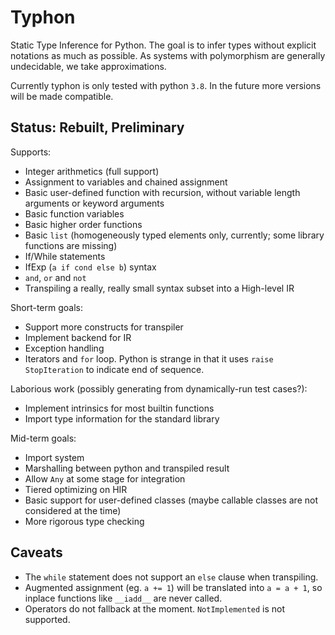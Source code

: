 # Typhon
Static Type Inference for Python.
The goal is to infer types without explicit notations as much as possible.
As systems with polymorphism are generally undecidable, we take approximations.

Currently typhon is only tested with python `3.8`.
In the future more versions will be made compatible.

## Status: Rebuilt, Preliminary
Supports:
- Integer arithmetics (full support)
- Assignment to variables and chained assignment
- Basic user-defined function with recursion, without variable length arguments or keyword arguments
- Basic function variables
- Basic higher order functions
- Basic `list` (homogeneously typed elements only, currently; some library functions are missing)
- If/While statements
- IfExp (`a if cond else b`) syntax
- `and`, `or` and `not`
- Transpiling a really, really small syntax subset into a High-level IR

Short-term goals:
- Support more constructs for transpiler
- Implement backend for IR
- Exception handling
- Iterators and `for` loop. Python is strange in that it uses `raise StopIteration` to indicate end of sequence.

Laborious work (possibly generating from dynamically-run test cases?):
- Implement intrinsics for most builtin functions
- Import type information for the standard library

Mid-term goals:
- Import system
- Marshalling between python and transpiled result
- Allow `Any` at some stage for integration
- Tiered optimizing on HIR
- Basic support for user-defined classes (maybe callable classes are not considered at the time)
- More rigorous type checking

## Caveats
- The `while` statement does not support an `else` clause when transpiling.
- Augmented assignment (eg. `a += 1`) will be translated into `a = a + 1`, so inplace functions like `__iadd__` are never called.
- Operators do not fallback at the moment. `NotImplemented` is not supported.
